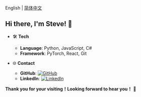 English | [简体中文](https://github.com/smbb1234/smbb1234/edit/main/README-cn.md)

## Hi there, I'm Steve! 👋

- 🛠️ **Tech**
  - **Language**: Python, JavaScript, C#
  - **Framework**: PyTorch, React, Git

- 🌐 **Contact**
  - **GitHub**: [![GitHub]()](https://github.com/smbb1234)
  - **LinkedIn**: [![LinkedIn]()](https://www.linkedin.com/in/beile-jia-704414171/)
 
**Thank you for your visiting！Looking forward to hear you！** 🎉
<!--
**smbb1234/smbb1234** is a ✨ _special_ ✨ repository because its `README.md` (this file) appears on your GitHub profile.

Here are some ideas to get you started:

- 🔭 I’m currently working on ...
- 🌱 I’m currently learning ...
- 👯 I’m looking to collaborate on ...
- 🤔 I’m looking for help with ...
- 💬 Ask me about ...
- 📫 How to reach me: ...
- 😄 Pronouns: ...
- ⚡ Fun fact: ...
-->
